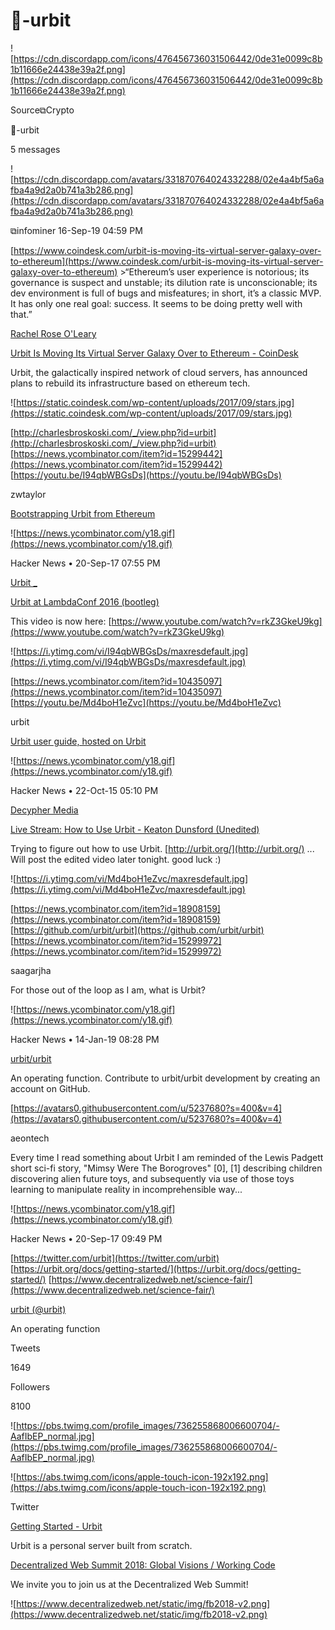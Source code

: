 # 🦄-urbit

![https://cdn.discordapp.com/icons/476456736031506442/0de31e0099c8b1b11666e24438e39a2f.png](https://cdn.discordapp.com/icons/476456736031506442/0de31e0099c8b1b11666e24438e39a2f.png)

Source⧉Crypto

🦄-urbit

5 messages

![https://cdn.discordapp.com/avatars/331870764024332288/02e4a4bf5a6afba4a9d2a0b741a3b286.png](https://cdn.discordapp.com/avatars/331870764024332288/02e4a4bf5a6afba4a9d2a0b741a3b286.png)

⧉infominer 16-Sep-19 04:59 PM

[https://www.coindesk.com/urbit-is-moving-its-virtual-server-galaxy-over-to-ethereum](https://www.coindesk.com/urbit-is-moving-its-virtual-server-galaxy-over-to-ethereum) >“Ethereum’s user experience is notorious; its governance is suspect and unstable; its dilution rate is unconscionable; its dev environment is full of bugs and misfeatures; in short, it’s a classic MVP. It has only one real goal: success. It seems to be doing pretty well with that.”

[Rachel Rose O'Leary](https://www.coindesk.com/author/rachelroseoleary)

[Urbit Is Moving Its Virtual Server Galaxy Over to Ethereum - CoinDesk](https://www.coindesk.com/urbit-is-moving-its-virtual-server-galaxy-over-to-ethereum)

Urbit, the galactically inspired network of cloud servers, has announced plans to rebuild its infrastructure based on ethereum tech.

![https://static.coindesk.com/wp-content/uploads/2017/09/stars.jpg](https://static.coindesk.com/wp-content/uploads/2017/09/stars.jpg)

[http://charlesbroskoski.com/_/view.php?id=urbit](http://charlesbroskoski.com/_/view.php?id=urbit) [https://news.ycombinator.com/item?id=15299442](https://news.ycombinator.com/item?id=15299442) [https://youtu.be/I94qbWBGsDs](https://youtu.be/I94qbWBGsDs)

zwtaylor

[Bootstrapping Urbit from Ethereum](https://news.ycombinator.com/item?id=15299442)

![https://news.ycombinator.com/y18.gif](https://news.ycombinator.com/y18.gif)

Hacker News • 20-Sep-17 07:55 PM

[Urbit _](https://www.youtube.com/channel/UCNYIS9_SktINCC9yqO4CFZw)

[Urbit at LambdaConf 2016 (bootleg)](https://youtu.be/I94qbWBGsDs)

This video is now here: [https://www.youtube.com/watch?v=rkZ3GkeU9kg](https://www.youtube.com/watch?v=rkZ3GkeU9kg)

![https://i.ytimg.com/vi/I94qbWBGsDs/maxresdefault.jpg](https://i.ytimg.com/vi/I94qbWBGsDs/maxresdefault.jpg)

[https://news.ycombinator.com/item?id=10435097](https://news.ycombinator.com/item?id=10435097) [https://youtu.be/Md4boH1eZvc](https://youtu.be/Md4boH1eZvc)

urbit

[Urbit user guide, hosted on Urbit](https://news.ycombinator.com/item?id=10435097)

![https://news.ycombinator.com/y18.gif](https://news.ycombinator.com/y18.gif)

Hacker News • 22-Oct-15 05:10 PM

[Decypher Media](https://www.youtube.com/channel/UC8CB0ZkvogP7tnCTDR-zV7g)

[Live Stream: How to Use Urbit - Keaton Dunsford (Unedited)](https://youtu.be/Md4boH1eZvc)

Trying to figure out how to use Urbit. [http://urbit.org/](http://urbit.org/) ... Will post the edited video later tonight. good luck :)

![https://i.ytimg.com/vi/Md4boH1eZvc/maxresdefault.jpg](https://i.ytimg.com/vi/Md4boH1eZvc/maxresdefault.jpg)

[https://news.ycombinator.com/item?id=18908159](https://news.ycombinator.com/item?id=18908159) [https://github.com/urbit/urbit](https://github.com/urbit/urbit) [https://news.ycombinator.com/item?id=15299972](https://news.ycombinator.com/item?id=15299972)

saagarjha

For those out of the loop as I am, what is Urbit?

![https://news.ycombinator.com/y18.gif](https://news.ycombinator.com/y18.gif)

Hacker News • 14-Jan-19 08:28 PM

[urbit/urbit](https://github.com/urbit/urbit)

An operating function. Contribute to urbit/urbit development by creating an account on GitHub.

[https://avatars0.githubusercontent.com/u/5237680?s=400&v=4](https://avatars0.githubusercontent.com/u/5237680?s=400&v=4)

aeontech

Every time I read something about Urbit I am reminded of the Lewis Padgett short sci-fi story, "Mimsy Were The Borogroves" [0], [1] describing children discovering alien future toys, and subsequently via use of those toys learning to manipulate reality in incomprehensible way...

![https://news.ycombinator.com/y18.gif](https://news.ycombinator.com/y18.gif)

Hacker News • 20-Sep-17 09:49 PM

[https://twitter.com/urbit](https://twitter.com/urbit) [https://urbit.org/docs/getting-started/](https://urbit.org/docs/getting-started/) [https://www.decentralizedweb.net/science-fair/](https://www.decentralizedweb.net/science-fair/)

[urbit (@urbit)](https://twitter.com/urbit)

An operating function

Tweets

1649

Followers

8100

![https://pbs.twimg.com/profile_images/736255868006600704/-AafIbEP_normal.jpg](https://pbs.twimg.com/profile_images/736255868006600704/-AafIbEP_normal.jpg)

![https://abs.twimg.com/icons/apple-touch-icon-192x192.png](https://abs.twimg.com/icons/apple-touch-icon-192x192.png)

Twitter

[Getting Started - Urbit](https://urbit.org/docs/getting-started/)

Urbit is a personal server built from scratch.

[Decentralized Web Summit 2018: Global Visions / Working Code](https://www.decentralizedweb.net/science-fair/)

We invite you to join us at the Decentralized Web Summit!

![https://www.decentralizedweb.net/static/img/fb2018-v2.png](https://www.decentralizedweb.net/static/img/fb2018-v2.png)